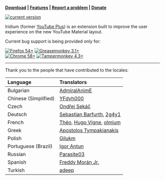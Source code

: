 **[Download](https://github.com/ParticleCore/Iridium/wiki/Download) | [Features](https://github.com/ParticleCore/Iridium/wiki/Features) | [Report a problem](https://github.com/ParticleCore/Iridium/wiki/Report-a-bug) | [Donate](https://github.com/ParticleCore/Iridium/wiki/Donate)**

[![current version](https://img.shields.io/github/release/ParticleCore/Iridium/all.svg)](https://github.com/ParticleCore/Iridium/releases/latest)

Iridium (former [YouTube Plus](https://github.com/ParticleCore/Particle)) is an extension built to improve the user experience on the new YouTube Material layout.  

Current bug support is being provided only for:  

[![Firefox 54+](https://img.shields.io/badge/Firefox-54%2B-orange.svg)](https://www.mozilla.org/firefox)  [![Greasemonkey 3.1+](https://img.shields.io/badge/Greasemonkey-3.1%2B-yellow.svg)](http://www.greasespot.net/)  
[![Chrome  58+](https://img.shields.io/badge/Chrome-58%2B-blue.svg)](http://www.google.com/chrome/)  [![Tampermonkey 4.3+](https://img.shields.io/badge/Tampermonkey-4.3%2B-green.svg)](https://tampermonkey.net/)  

---

Thank you to the people that have contributed to the locales:  

Language|Translators
:--------|:-----------
Bulgarian| [AdmiralAnimE](https://github.com/AdmiralAnimE)
Chinese (Simplified) | [YFdyh000](https://github.com/yfdyh000)
Czech | [Ondřej Sekáč](https://github.com/seky16)
Deutsch| [Sebastian Barfurth](https://github.com/sebastianbarfurth), [2g4y1](https://github.com/2g4y1)
French | [Théo](https://github.com/tete0148), [Hugo Vigne](https://github.com/Kemipso), [olmium](https://github.com/olmium)
Greek | [Apostolos Tympakianakis](https://github.com/tympapost)
Polish | [Gilukm](https://github.com/Gilukm)
Portuguese (Brazil) | [Igor Antun](https://github.com/IgorAntun)
Russian | [Parasite03](https://github.com/Parasite03)
Spanish | [Freddy Morán Jr.](https://github.com/Freddynic159)
Turkish| [adeep](https://github.com/adeep)